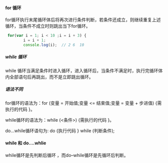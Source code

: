 #### for 循环
for循环执行末尾循环体后将再次进行条件判断，若条件还成立，则继续重复上述循环，当条件不成立时则跳出当下for循环。
```js
 for(var i = 1; i < 10 ;i = i + 3) {
        i = i + 1;
        console.log(i);  // 2 6  10
```
##### while 循环
while 循环当满足条件时进入循环，进入循环后，当条件不满足时，执行完循环体内全部语句后再跳出，而不是立即跳出循环。
##### 语法不同
for循环的语法为：for (变量 = 开始值;变量 <= 结束值;变量 = 变量 + 步进值)
 {需执行的代码 }。

while循环的语法为：while (<条件>) {需执行的代码 }。

do...while循环语句为: do {执行代码
} while (判断条件); 
#### while 和 do....whlie
while循环是先判断后循环 ，而do–while循环是先循环后判断。